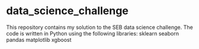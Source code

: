 # data_science_challenge

This repository contains my solution to the SEB data science challenge. The code is written in Python using the following libraries:
sklearn
seaborn
pandas
matplotlib
xgboost
